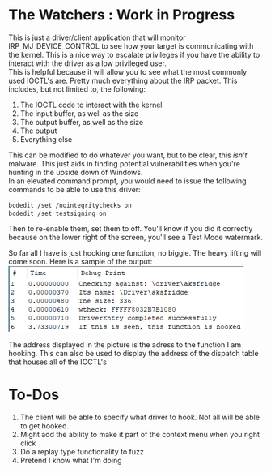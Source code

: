 # The Watchers : Work in Progress    
This is just a driver/client application that will monitor IRP_MJ_DEVICE_CONTROL to see how your target is communicating with the kernel. This is a nice way to escalate privileges if you have the ability to interact with the driver as a low privileged user.    
This is helpful because it will allow you to see what the most commonly used IOCTL's are. Pretty much everything about the IRP packet. This includes, but not limited to, the following:    


1. The IOCTL code to interact with the kernel    
2. The input buffer, as well as the size    
3. The output buffer, as well as the size    
4. The output    
5. Everything else    

This can be modified to do whatever you want, but to be clear, this *isn't* malware. This just aids in finding potential vulnerabilities when you're hunting in the upside down of Windows.    
In an elevated command prompt, you would need to issue the following commands to be able to use this driver:    
    
    bcdedit /set /nointegritychecks on    
    bcdedit /set testsigning on    
   
Then to re-enable them, set them to off. You'll know if you did it correctly because on the lower right of the screen, you'll see a Test Mode watermark.   

So far all I have is just hooking one function, no biggie. The heavy lifting will come soon. Here is a sample of the output:    
![pic](https://github.com/cybersurfers/Hunting-Windows/blob/master/WindowsKernel/Images/Experiment1.PNG)    

The address displayed in the picture is the adress to the function I am hooking. This can also be used to display the address of the dispatch table that houses all of the IOCTL's    

# To-Dos    


1. The client will be able to specify what driver to hook. Not all will be able to get hooked.     
2. Might add the ability to make it part of the context menu when you right click    
3. Do a replay type functionality to fuzz    
4. Pretend I know what I'm doing
